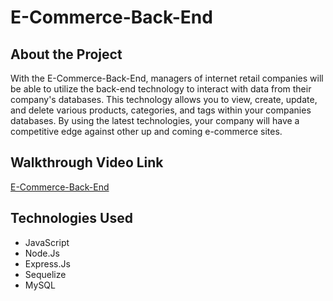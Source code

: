 # E-Commerce-Back-End

## About the Project
With the E-Commerce-Back-End, managers of internet retail companies will be able to utilize the back-end technology to interact with data from their company's databases. This technology allows you to view, create, update, and delete various products, categories, and tags within your companies databases. By using the latest technologies, your company will have a competitive edge against other up and coming e-commerce sites. 


## Walkthrough Video Link
[E-Commerce-Back-End](https://drive.google.com/file/d/18jUQlrU7jNzxPTEtTvm888XLGzjHzX3S/view)

## Technologies Used
- JavaScript
- Node.Js
- Express.Js
- Sequelize 
- MySQL